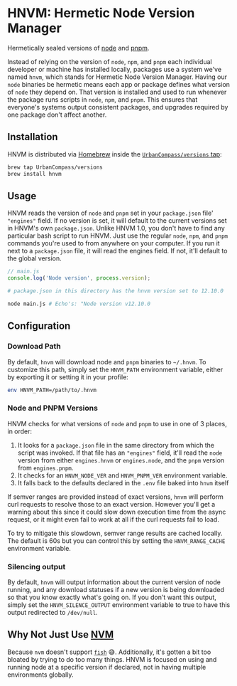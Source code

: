 # HNVM: Hermetic Node Version Manager

Hermetically sealed versions of [node](https://npmjs.org) and [pnpm](https://pnpm.js.org).

Instead of relying on the version of `node`, `npm`, and `pnpm` each individual developer or machine
has installed locally, packages use a system we've named `hnvm`, which stands for Hermetic Node
Version Manager. Having our `node` binaries be hermetic means each app or package defines what
version of `node` they depend on. That version is installed and used to run whenever the package
runs scripts in `node`, `npm`, and `pnpm`. This ensures that everyone's systems output consistent
packages, and upgrades required by one package don't affect another.

## Installation

HNVM is distributed via [Homebrew](https://brew.sh) inside the
[`UrbanCompass/versions` tap](https://github.com/UrbanCompass/homebrew-versions):

```sh
brew tap UrbanCompass/versions
brew install hnvm
```

## Usage

HNVM reads the version of `node` and `pnpm` set in your `package.json` file' `"engines"` field. If
no version is set, it will default to the current versions set in HNVM's own `package.json`. Unlike
HNVM 1.0, you don't have to find any particular bash script to run HNVM. Just use the regular
`node`, `npm`, and `pnpm` commands you're used to from anywhere on your computer. If you run it
next to a `package.json` file, it will read the engines field. If not, it'll default to the global
version.

```js
// main.js
console.log('Node version', process.version);
```

```sh
# package.json in this directory has the hnvm version set to 12.10.0

node main.js # Echo's: "Node version v12.10.0
```

## Configuration

### Download Path

By default, `hnvm` will download node and `pnpm` binaries to `~/.hnvm`. To customize this path, simply
set the `HNVM_PATH` environment variable, either by exporting it or setting it in your profile:

```sh
env HNVM_PATH=/path/to/.hnvm
```

### Node and PNPM Versions

HNVM checks for what versions of `node` and `pnpm` to use in one of 3 places, in order:

1. It looks for a `package.json` file in the same directory from which the script was invoked. If
that file has an `"engines"` field, it'll read the `node` version from either `engines.hnvm` or
`engines.node`, and the `pnpm` version from `engines.pnpm`.
2. It checks for an `HNVM_NODE_VER` and `HNVM_PNPM_VER` environment variable.
3. It falls back to the defaults declared in the `.env` file baked into `hnvm` itself

If semver ranges are provided instead of exact versions, `hnvm` will perform curl requests to
resolve those to an exact version. However you'll get a warning about this since it could slow down
execution time from the async request, or it might even fail to work at all if the curl requests
fail to load.

To try to mitigate this slowdown, semver range results are cached locally. The default is 60s but
you can control this by setting the `HNVM_RANGE_CACHE` environment variable.

### Silencing output

By default, `hnvm` will output information about the current version of node running, and any
download statuses if a new version is being downloaded so that you know exactly what's going on. If
you don't want this output, simply set the `HNVM_SILENCE_OUTPUT` environment variable to true to
have this output redirected to `/dev/null`.

## Why Not Just Use [NVM](https://github.com/nvm-sh/nvm)

Because `nvm` doesn't support [`fish`](https://fish.sh) 😅. Additionally, it's gotten a bit too
bloated by trying to do too many things. HNVM is focused on using and running node at a specific
version if declared, not in having multiple environments globally.
